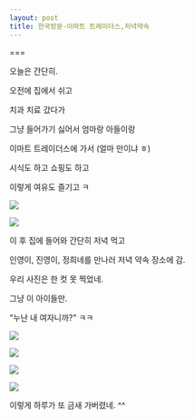 ```yaml
---
layout: post
title: 한국방문-이마트 트레이더스,저녁약속
---
```

===

오늘은 간단히.

오전에 집에서 쉬고

치과 치료 갔다가

그냥 들어가기 싫어서 엄마랑 아들이랑

이마트 트레이더스에 가서 (얼마 만이냐 ㅎ)

시식도 하고 쇼핑도 하고

이렇게 여유도 즐기고 ㅋ

![](https://dl.dropboxusercontent.com/u/9792864/150526%20%EC%9D%B4%EB%A7%88%ED%8A%B8%20%ED%8A%B8%EB%A0%88%EC%9D%B4%EB%8D%94%EC%8A%A4/DSC03612.JPG)


![](https://dl.dropboxusercontent.com/u/9792864/150526%20%EC%9D%B4%EB%A7%88%ED%8A%B8%20%ED%8A%B8%EB%A0%88%EC%9D%B4%EB%8D%94%EC%8A%A4/DSC03613.JPG)


이 후 집에 들어와 간단히 저녁 먹고

인영이, 진영이, 정희네를 만나러 저녁 약속 장소에 감.

우리 사진은 한 컷 못 찍었네. 

그냥 이 아이들만.

"누난 내 여자니까?" ㅋㅋ

![](https://dl.dropboxusercontent.com/u/9792864/150526%20%EC%9D%B4%EB%A7%88%ED%8A%B8%20%ED%8A%B8%EB%A0%88%EC%9D%B4%EB%8D%94%EC%8A%A4/KakaoTalk_20150526_095148429.jpg)


![](https://dl.dropboxusercontent.com/u/9792864/150526%20%EC%9D%B4%EB%A7%88%ED%8A%B8%20%ED%8A%B8%EB%A0%88%EC%9D%B4%EB%8D%94%EC%8A%A4/KakaoTalk_20150526_095149641.jpg)


![](https://dl.dropboxusercontent.com/u/9792864/150526%20%EC%9D%B4%EB%A7%88%ED%8A%B8%20%ED%8A%B8%EB%A0%88%EC%9D%B4%EB%8D%94%EC%8A%A4/KakaoTalk_20150526_095149899.jpg)


![](https://dl.dropboxusercontent.com/u/9792864/150526%20%EC%9D%B4%EB%A7%88%ED%8A%B8%20%ED%8A%B8%EB%A0%88%EC%9D%B4%EB%8D%94%EC%8A%A4/KakaoTalk_20150526_095150142.jpg)


이렇게 하루가 또 금새 가버렸네. ^^
